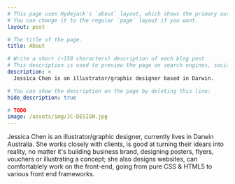 ```yaml
---
# This page uses Hydejack's `about` layout, which shows the primary author's picture and about text at the top.
# You can change it to the regular `page` layout if you want.
layout: post

# The title of the page.
title: About

# Write a short (~150 characters) description of each blog post.
# This description is used to preview the page on search engines, social media, etc.
description: >
  Jessica Chen is an illustrator/graphic designer based in Darwin.

# You can show the description on the page by deleting this line:
hide_description: true

# TODO
image: /assets/img/JC-DESIGN.jpg
---
```


Jessica Chen is an illustrator/graphic designer, currently lives in Darwin Australia. 
She works closely with clients, is good at turning their idears into reality, no matter it's building business brand, designing posters, flyers, vouchers or illustrating a concept; she also designs websites, can comfortablely work on the front-end, going from pure CSS & HTML5 to various front end frameworks. 